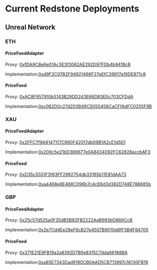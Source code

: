 # Current Redstone Deployments

## Unreal Network

### ETH

#### PriceFeedAdapter
Proxy: [0xfDA9C8e6e01Ac3E3f3062AE292D97FDb4b9418cB](https://unreal.blockscout.com/address/0xfDA9C8e6e01Ac3E3f3062AE292D97FDb4b9418cB?tab=contract)

Implementation:[0xd9F2C0782F94921466F27eEfC39917a19DE871c8](https://unreal.blockscout.com/address/0x206c5e21bD389677e0A8434092FC62828accbAF3?tab=contract)


#### PriceFeed
Proxy: [0xAC8F957910b5143B29DD243E66D83E0c703CFDdA](https://unreal.blockscout.com/address/0xD35c5551F3f63FF2992754db33165b11E81dAA73?tab=contract)

Implementation:[0xc062D0c27d203B49C5050458CaCFfAdFC0255F9B](https://unreal.blockscout.com/address/0xc062D0c27d203B49C5050458CaCFfAdFC0255F9B?tab=contract)



### XAU

#### PriceFeedAdapter
Proxy: [0x2FFC7f9A8147117C980F42017db09B1A2cE1d501](https://unreal.blockscout.com/address/0x2FFC7f9A8147117C980F42017db09B1A2cE1d501?tab=contract)

Implementation:[0x206c5e21bD389677e0A8434092FC62828accbAF3](https://unreal.blockscout.com/address/0x206c5e21bD389677e0A8434092FC62828accbAF3?tab=contract)


#### PriceFeed
Proxy: [0xD35c5551F3f63FF2992754db33165b11E81dAA73](https://unreal.blockscout.com/address/0xD35c5551F3f63FF2992754db33165b11E81dAA73?tab=contract)

Implementation:[0xa4468e8E468C096b7c4cE6d3d382D748E788685b](https://unreal.blockscout.com/address/0xa4468e8E468C096b7c4cE6d3d382D748E788685b?tab=contract)


### GBP

#### PriceFeedAdapter
Proxy: [0x25c57d525a0F35dB5B82FB2222AeB993bD866CcB](https://unreal.blockscout.com/address/0x25c57d525a0F35dB5B82FB2222AeB993bD866CcB?tab=contract)

Implementation:[0x2e7Cd4Ee28eF6cB27e4507B9010d8fF5B4F84705](https://unreal.blockscout.com/address/0x2e7Cd4Ee28eF6cB27e4507B9010d8fF5B4F84705?tab=contract)


#### PriceFeed
Proxy: [0x371E21E9FB19a2a8392D7B5e8315C7dda66188BA](https://unreal.blockscout.com/address/0x371E21E9FB19a2a8392D7B5e8315C7dda66188BA?tab=contract)

Implementation:[0xa85E7343Dad9180CB0AAD5CB713997c16130FB19](https://unreal.blockscout.com/address/0xa85E7343Dad9180CB0AAD5CB713997c16130FB19?tab=contract)
